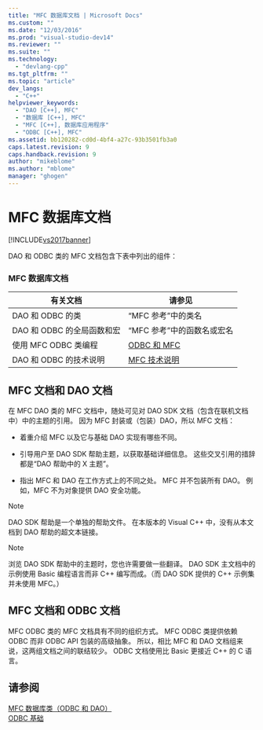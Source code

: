 ```yaml
---
title: "MFC 数据库文档 | Microsoft Docs"
ms.custom: ""
ms.date: "12/03/2016"
ms.prod: "visual-studio-dev14"
ms.reviewer: ""
ms.suite: ""
ms.technology: 
  - "devlang-cpp"
ms.tgt_pltfrm: ""
ms.topic: "article"
dev_langs: 
  - "C++"
helpviewer_keywords: 
  - "DAO [C++], MFC"
  - "数据库 [C++], MFC"
  - "MFC [C++], 数据库应用程序"
  - "ODBC [C++], MFC"
ms.assetid: bb120282-cd0d-4bf4-a27c-93b3501fb3a0
caps.latest.revision: 9
caps.handback.revision: 9
author: "mikeblome"
ms.author: "mblome"
manager: "ghogen"
---
```

# MFC 数据库文档
[!INCLUDE[vs2017banner](../assembler/inline/includes/vs2017banner.md)]

DAO 和 ODBC 类的 MFC 文档包含下表中列出的组件：  
  
### MFC 数据库文档  
  
|有关文档|请参见|  
|----------|---------|  
|DAO 和 ODBC 的类|“MFC 参考”中的类名|  
|DAO 和 ODBC 的全局函数和宏|“MFC 参考”中的函数名或宏名|  
|使用 MFC ODBC 类编程|[ODBC 和 MFC](../data/odbc/odbc-and-mfc.md)|  
|DAO 和 ODBC 的技术说明|[MFC 技术说明](../mfc/technical-notes-by-category.md)|  
  
##  <a name="_core_mfc_documentation_and_dao_documentation"></a> MFC 文档和 DAO 文档  
 在 MFC DAO 类的 MFC 文档中，随处可见对 DAO SDK 文档（包含在联机文档中）中的主题的引用。  因为 MFC 封装或（包装）DAO，所以 MFC 文档：  
  
-   着重介绍 MFC 以及它与基础 DAO 实现有哪些不同。  
  
-   引导用户至 DAO SDK 帮助主题，以获取基础详细信息。  这些交叉引用的措辞都是“DAO 帮助中的 X 主题”。  
  
-   指出 MFC 和 DAO 在工作方式上的不同之处。  MFC 并不包装所有 DAO。  例如，MFC 不为对象提供 DAO 安全功能。  
  
> [!NOTE]
>  DAO SDK 帮助是一个单独的帮助文件。  在本版本的 Visual C\+\+ 中，没有从本文档到 DAO 帮助的超文本链接。  
  
> [!NOTE]
>  浏览 DAO SDK 帮助中的主题时，您也许需要做一些翻译。  DAO SDK 主文档中的示例使用 Basic 编程语言而非 C\+\+ 编写而成。（而 DAO SDK 提供的 C\+\+ 示例集并未使用 MFC。）  
  
##  <a name="_core_mfc_documentation_and_odbc_documentation"></a> MFC 文档和 ODBC 文档  
 MFC ODBC 类的 MFC 文档具有不同的组织方式。  MFC ODBC 类提供依赖 ODBC 而非 ODBC API 包装的高级抽象。  所以，相比 MFC 和 DAO 文档组来说，这两组文档之间的联结较少。  ODBC 文档使用比 Basic 更接近 C\+\+ 的 C 语言。  
  
## 请参阅  
 [MFC 数据库类（ODBC 和 DAO）](../data/mfc-database-classes-odbc-and-dao.md)   
 [ODBC 基础](../data/odbc/odbc-basics.md)